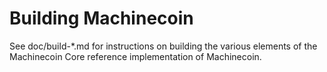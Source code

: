 ﻿Building Machinecoin
================

See doc/build-*.md for instructions on building the various
elements of the Machinecoin Core reference implementation of Machinecoin.
